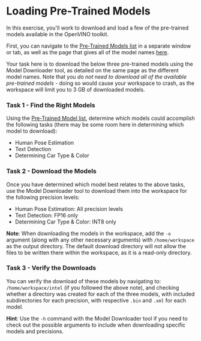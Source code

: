 # Loading Pre-Trained Models

In this exercise, you'll work to download and load a few of the pre-trained models available 
in the OpenVINO toolkit.

First, you can navigate to the [Pre-Trained Models list](https://software.intel.com/en-us/openvino-toolkit/documentation/pretrained-models) in a separate window or tab, as well as the page that gives all of the model names [here](https://docs.openvinotoolkit.org/2019_R3/_models_intel_index.html).

Your task here is to download the below three pre-trained models using the Model Downloader tool, as detailed on the same page as the different model names. Note that you *do not need to download all of the available pre-trained models* - doing so would cause your workspace to crash, as the workspace will limit you to 3 GB of downloaded models.

### Task 1 - Find the Right Models
Using the [Pre-Trained Model list](https://software.intel.com/en-us/openvino-toolkit/documentation/pretrained-models), determine which models could accomplish the following tasks (there may be some room here in determining which model to download):
- Human Pose Estimation
- Text Detection
- Determining Car Type & Color

### Task 2 - Download the Models
Once you have determined which model best relates to the above tasks, use the Model Downloader tool to download them into the workspace for the following precision levels:
- Human Pose Estimation: All precision levels
- Text Detection: FP16 only
- Determining Car Type & Color: INT8 only

**Note**: When downloading the models in the workspace, add the `-o` argument (along with any other necessary arguments) with `/home/workspace` as the output directory. The default download directory will not allow the files to be written there within the workspace, as it is a read-only directory.

### Task 3 - Verify the Downloads
You can verify the download of these models by navigating to: `/home/workspace/intel` (if you followed the above note), and checking whether a directory was created for each of the three models, with included subdirectories for each precision, with respective `.bin` and `.xml` for each model.

**Hint**: Use the `-h` command with the Model Downloader tool if you need to check out the possible arguments to include when downloading specific models and precisions.
